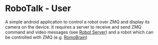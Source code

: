 # RoboTalk - User

A simple android application to control a robot over ZMQ and display its camera on the device. It requires a server to receive and send ZMQ command and video messages (see [Robot Server](https://github.com/eggerdo/robot_server.node)) and a robot which can be controlled with ZMQ (e.g. [RomoBrain](https://github.com/eggerdo/RomoBrain))